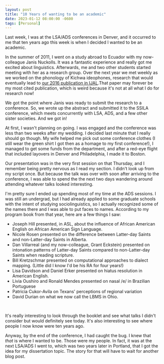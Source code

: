 ```yaml
---
layout: post
title: "10 Years of wanting to be an academic"
date: 2023-01-12 08:00:00 -0600
tags: [Personal]
---
```


Last week, I was at the LSA/ADS conferences in Denver, and it occurred to me that ten years ago this week is when I decided I wanted to be an academic.

In the summer of 2011, I went on a study abroad to Ecuador with my now-colleague Janis Nuckolls. It was a fantastic experience and really got me excited about linguistics. Afterwards, me and two other students started meeting with her as a research group. Over the next year we met weekly as we worked on the phonology of Kichwa ideophones, research that would eventually lead to [our 2016 publication in IJAL](https://www.journals.uchicago.edu/doi/10.1086/684425).<span class="sidenote-left">That paper may forever be my most cited publication, which is weird because it's not at all what I do for research now!</span>

We got the point where Janis was ready to submit the research to a conference. So, we wrote up the abstract and submitted it to the SSILA conference, which meets concurrently with LSA, ADS, and a few other sister societies. And we got in! 

At first, I wasn't planning on going. I was engaged and the conference was less than two weeks after my wedding. I decided last minute that I really should go though. My wife helped me pick out some conference clothes (I still wear the green shirt I got then as a homage to my first conference!), I managed to get some funds from the department, and after a red-eye flight that included layovers in Denver and Philadelphia, I made it to Boston. 

Our presentation was in the very first session on that Thursday, and I remember being pretty nervous as I read my section. I didn't look up from my script once. But because the talk was over with soon after arriving to the conference, I was able to spend the the next two days wandering around attending whatever talks looked interesting. 

I'm pretty sure I ended up spending most of my time at the ADS sessions. I was still an undergrad, but I had already applied to some graduate schools with the intent of studying sociolinguistics, so I actually recognized some of the names there and I was able to put faces to names. According to my program book from that year, here are a few things I saw:

* Joseph Hill presented, in ASL, about the influence of African American English on African American Sign Language. 
* Nicole Rosen presented on the difference between Latter-day Saints and non-Latter-day Saints in Alberta.
* Dan Villarreal (and my now-colleague, Grant Eckstein) presented on intonation patterns of Latter-day Saints compared to non-Latter-day Saints when reading scripture. 
* Bill Kretzschmar presented on computational approaches to dialect mapping. (Little did I know I'd be his RA for four years!) 
* Lisa Davidson and Daniel Erker presented on hiatus resolution in American English. 
* Livia Oushiro and Ronald Mendes presented on nasal /e/ in Brazilian Portuguese
* Patricia Cukor-Avila on Texans' perceptions of regional variation
* David Durian on what we now call the LBMS in Ohio. 

<br/>

It's really interesting to look through the booklet and see what talks I didn't consider but would definitely see today. It's also interesting to see where people I now know were ten years ago.

Anyway, by the end of the conference, I had caught the bug. I knew that *that* is where I wanted to be. Those were my people. In fact, it was at the next LSA/ADS I went to, which was two years later in Portland, that I got the idea for my dissertation topic. The story for that will have to wait for another blog post.

<br/>